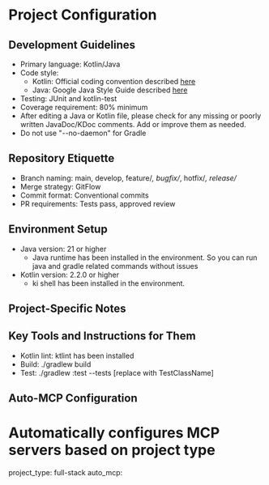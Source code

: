 # Project Configuration

## Development Guidelines

- Primary language: Kotlin/Java
- Code style:
    - Kotlin: Official coding convention described [here](https://kotlinlang.org/docs/coding-conventions.html)
    - Java: Google Java Style Guide described [here](https://google.github.io/styleguide/javaguide.html)
- Testing: JUnit and kotlin-test
- Coverage requirement: 80% minimum
- After editing a Java or Kotlin file, please check for any missing or poorly written JavaDoc/KDoc comments. Add or
  improve them as needed.
- Do not use "--no-daemon" for Gradle

## Repository Etiquette

- Branch naming: main, develop, feature/*, bugfix/*, hotfix/*, release/*
- Merge strategy: GitFlow
- Commit format: Conventional commits
- PR requirements: Tests pass, approved review

## Environment Setup

- Java version: 21 or higher
    - Java runtime has been installed in the environment. So you can run java and gradle related commands without issues
- Kotlin version: 2.2.0 or higher
    - ki shell has been installed in the environment.

## Project-Specific Notes

## Key Tools and Instructions for Them

- Kotlin lint: ktlint has been installed
- Build: ./gradlew build
- Test: ./gradlew :test --tests [replace with TestClassName]

## Auto-MCP Configuration

# Automatically configures MCP servers based on project type

project_type: full-stack
auto_mcp:

